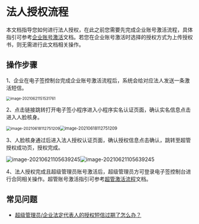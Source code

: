 # 法人授权流程

本文档指导您如何进行法人授权，在此之前您需要先完成企业账号激活流程，具体指引可参考[企业账号激活](https://cloud.tencent.com/document/product/378/43087)文档。若您在企业账号激活时选择的授权方式为上传授权书，则无需进行此文档相关操作。

## 操作步骤

1、企业在电子签控制台完成企业账号激活流程后，系统会给对应法人发送一条激活短信。

<img src="https://main.qcloudimg.com/raw/748beaf91ca92256e6af8060b2eb95bf.png" alt="image-20210621151531761" style="zoom:70%;" />

2、点击链接跳转打开电子签小程序进入小程序实名认证页面，确认实名信息点击进入人脸核身。

<img src="https://main.qcloudimg.com/raw/8f5fb12dba582b88f945ee22d080a5a6.png" alt="image-20210618112751209" style="zoom:75%;" /><img src="https://main.qcloudimg.com/raw/901ea53594b970e6956b00c384c781ce.png" alt="image-20210618112751209" style="zoom:80%;" />

3、人脸核身通过后进入法人授权认证页面，确认授权信息点击确认，跳转至超管授权成功页，授权完成。

![image-20210621105639245](https://main.qcloudimg.com/raw/d6d65ad03875330f8d4cf4f2518ae7a8.png)![image-20210621105639245](https://main.qcloudimg.com/raw/970babe8514a9cc8cf0290d53a205302.png)

4、法人授权完成且超级管理员账号激活后，超级管理员方可登录电子签控制台进行合同相关操作。超管账号激活指引可参考[超管激活流程]()文档。

## 常见问题
- [超级管理员/企业法定代表人的授权短信过期了怎么办？]()
